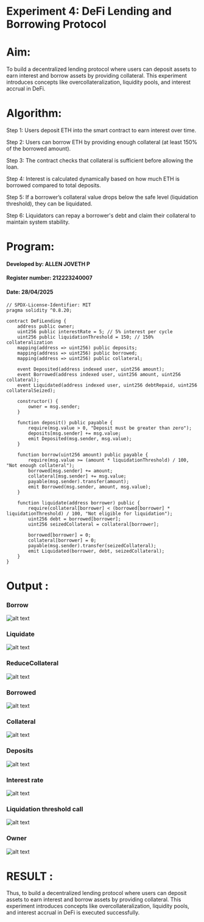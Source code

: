 # Experiment 4: DeFi Lending and Borrowing Protocol
# Aim:
To build a decentralized lending protocol where users can deposit assets to earn interest and borrow assets by providing collateral. This experiment introduces concepts like overcollateralization, liquidity pools, and interest accrual in DeFi.

# Algorithm:

Step 1: Users deposit ETH into the smart contract to earn interest over time.

Step 2: Users can borrow ETH by providing enough collateral (at least 150% of the borrowed amount).

Step 3: The contract checks that collateral is sufficient before allowing the loan.

Step 4: Interest is calculated dynamically based on how much ETH is borrowed compared to total deposits.

Step 5: If a borrower’s collateral value drops below the safe level (liquidation threshold), they can be liquidated.

Step 6: Liquidators can repay a borrower's debt and claim their collateral to maintain system stability.



# Program:
#### Developed by: ALLEN JOVETH P
#### Register number: 212223240007
#### Date: 28/04/2025

```
// SPDX-License-Identifier: MIT
pragma solidity ^0.8.20;

contract DeFiLending {
    address public owner;
    uint256 public interestRate = 5; // 5% interest per cycle
    uint256 public liquidationThreshold = 150; // 150% collateralization
    mapping(address => uint256) public deposits;
    mapping(address => uint256) public borrowed;
    mapping(address => uint256) public collateral;

    event Deposited(address indexed user, uint256 amount);
    event Borrowed(address indexed user, uint256 amount, uint256 collateral);
    event Liquidated(address indexed user, uint256 debtRepaid, uint256 collateralSeized);

    constructor() {
        owner = msg.sender;
    }

    function deposit() public payable {
        require(msg.value > 0, "Deposit must be greater than zero");
        deposits[msg.sender] += msg.value;
        emit Deposited(msg.sender, msg.value);
    }

    function borrow(uint256 amount) public payable {
        require(msg.value >= (amount * liquidationThreshold) / 100, "Not enough collateral");
        borrowed[msg.sender] += amount;
        collateral[msg.sender] += msg.value;
        payable(msg.sender).transfer(amount);
        emit Borrowed(msg.sender, amount, msg.value);
    }

    function liquidate(address borrower) public {
        require(collateral[borrower] < (borrowed[borrower] * liquidationThreshold) / 100, "Not eligible for liquidation");
        uint256 debt = borrowed[borrower];
        uint256 seizedCollateral = collateral[borrower];

        borrowed[borrower] = 0;
        collateral[borrower] = 0;
        payable(msg.sender).transfer(seizedCollateral);
        emit Liquidated(borrower, debt, seizedCollateral);
    }
}

```

# Output :

### Borrow
![alt text](<Screenshot 2025-04-28 141521.png>)

### Liquidate
![alt text](<Screenshot 2025-04-28 141544.png>)

### ReduceCollateral
![alt text](<Screenshot 2025-04-28 141605.png>)

### Borrowed
![alt text](<Screenshot 2025-04-28 141630.png>)

### Collateral
![alt text](<Screenshot 2025-04-28 141655.png>)

### Deposits
![alt text](<Screenshot 2025-04-28 141710.png>)

### Interest rate
![alt text](<Screenshot 2025-04-28 141726.png>)

### Liquidation threshold call
![alt text](<Screenshot 2025-04-28 141739.png>)

### Owner
![alt text](<Screenshot 2025-04-28 141751.png>)

# RESULT : 

Thus, to build a decentralized lending protocol where users can deposit assets to earn interest and borrow assets by providing collateral. This experiment introduces concepts like overcollateralization, liquidity pools, and interest accrual in DeFi is executed successfully.
